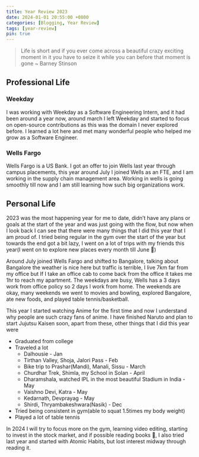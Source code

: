 ```yaml
---
title: Year Review 2023
date: 2024-01-01 20:55:00 +0800
categories: [Blogging, Year Review]
tags: [year-review]
pin: true
---
```


> Life is short and if you ever come across a beautiful crazy exciting moment in it you have to seize it while you can before that moment is gone ~ Barney Stinson

## Professional Life

### Weekday

I was working with Weekday as a Software Engineering Intern, and it had been around a year now, around march I left Weekday and started to focus on open-source contributions as this was the domain I never explored before. I learned a lot here and met many wonderful people who helped me grow as a Software Engineer.

### Wells Fargo

Wells Fargo is a US Bank. I got an offer to join Wells last year through campus placements, this year around July I joined Wells as an FTE, and I am working in the supply chain management area. Working in wells is going smoothly till now and I am still learning how such big organizations work.

## Personal Life

2023 was the most happening year for me to date, didn’t have any plans or goals at the start of the year and was just going with the flow, but now when I look back I can see that there were many things that I did this year that I am proud of. I tried being regular in the gym over the start of the year but towards the end got a bit lazy, I went on a lot of trips with my friends this year(I went on to explore new places every month till June 🫣)

Around July joined Wells Fargo and shifted to Bangalore, talking about Bangalore the weather is nice here but traffic is terrible, I live 7km far from my office but If I take an office cab to come back from the office it takes me 1hr to reach my apartment. The weekdays are busy, Wells has a 3 days work from office policy so 2 days I work from home. The weekends are okay, many weekends we went to movies and bowling, explored Bangalore, ate new foods, and played table tennis/basketball.

This year I started watching Anime for the first time and now I understand why people are such crazy fans of anime. I have finished Naruto and plan to start Jujutsu Kaisen soon, apart from these, other things that I did this year were

- Graduated from college
- Traveled a lot
  - Dalhousie - Jan
  - Tirthan Valley, Shoja, Jalori Pass - Feb
  - Bike trip to Prashar(Mandi), Manali, Sissu - March
  - Churdhar Trek, Shimla, my School in Solan - April
  - Dharamshala, watched IPL in the most beautiful Stadium in India - May
  - Vaishno Devi, Katra - May
  - Kedarnath, Devprayag - May
  - Shirdi, Thryambakeshwara(Nasik) - Dec
- Tried being consistent in gym(able to squat 1.5times my body weight)
- Played a lot of table tennis

<div class="shoutout-embed" data-widgetTitle="Year Review 2023 (1)" data-widgetId="632c5002-1e3d-4523-9d7b-0ba44467c052"></div>
<script class="shoutout-script" src="https://shoutout.io/static/website/js/embed.js" defer></script>

In 2024 I will try to focus more on the gym, learning video editing, starting to invest in the stock market, and if possible reading books 🫣, I also tried last year and started with Atomic Habits, but lost interest midway through reading it.
